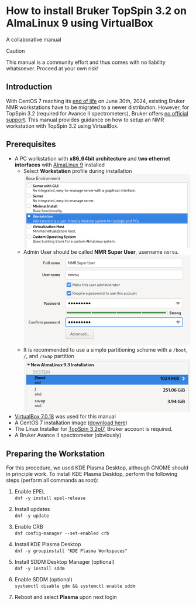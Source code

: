 # How to install Bruker TopSpin 3.2 on AlmaLinux 9 using VirtualBox

A collaborative manual

> [!CAUTION]
> This manual is a community effort and thus comes with no liability whatsoever. Proceed at your own risk!

## Introduction

With CentOS 7 reaching its [end of life](https://access.redhat.com/support/policy/updates/errata#Life_Cycle_Dates) on June 30th, 2024, existing Bruker NMR workstations have to be migrated to a newer distribution. However, for TopSpin 3.2 (required for Avance II spectrometers), Bruker offers [no official support](https://repo-bbio.bruker.com/AlmaLinux/9/TopSpinInstallationRequirements.html). This manual provides guidance on how to setup an NMR workstation with TopSpin 3.2 using VirtualBox.

## Prerequisites

-   A PC workstation with **x86_64bit architecture** and **two ethernet interfaces** with [AlmaLinux 9](https://almalinux.org/) installed
    -   Select **Workstation** profile during installation  
        ![](/img/almalinux_install2.png)
    -   Admin User should be called **NMR Super User**, username `nmrsu`.  
        ![](/img/almalinux_install3.png)
    -   It is recommended to use a simple partitioning scheme with a `/boot`, `/`, and `/swap` partition  
        ![](/img/almalinux_install1.png)
-   [VirtualBox 7.0.18](https://www.virtualbox.org/wiki/Linux_Downloads) was used for this manual
-   A CentOS 7 installation image ([download here](http://isoredirect.centos.org/centos/7/isos/x86_64/))
-   The Linux Installer for [TopSpin 3.2pl7](https://www.bruker.com/protected/de/services/software-downloads/nmr/linux.html), Bruker account is required.
-   A Bruker Avance II spectrometer (obviously)

## Preparing the Workstation

For this procedure, we used KDE Plasma Desktop, although GNOME should in principle work. To install KDE Plasma Desktop, perform the following steps (perform all commands as root):

1. Enable EPEL  
   `dnf -y install epel-release`

2. Install updates  
   `dnf -y update`

3. Enable CRB  
   `dnf config-manager --set-enabled crb`

4. Install KDE Plasma Desktop  
   `dnf -y groupinstall "KDE Plasma Workspaces"`

5. Install SDDM Desktop Manager (optional)  
   `dnf -y install sddm`

6. Enable SDDM (optional)  
   `systemctl disable gdm && systemctl enable sddm`

7. Reboot and select **Plasma** upon next login
